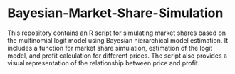 # Bayesian-Market-Share-Simulation

This repository contains an R script for simulating market shares based on the multinomial logit model using Bayesian hierarchical model estimation. It includes a function for market share simulation, estimation of the logit model, and profit calculation for different prices. The script also provides a visual representation of the relationship between price and profit.
